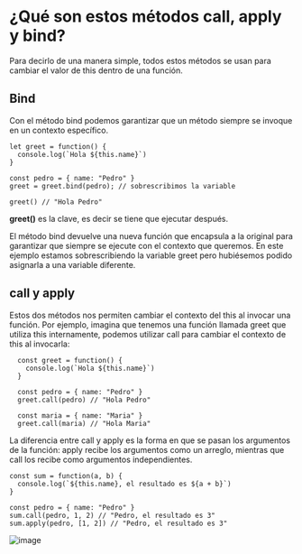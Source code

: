 # ¿Qué son estos métodos call, apply y bind?
Para decirlo de una manera simple, todos estos métodos se usan para cambiar el valor de this dentro de una función.


## Bind
Con el método bind podemos garantizar que un método siempre se invoque en un contexto específico.

    let greet = function() {
      console.log(`Hola ${this.name}`)
    }
    
    const pedro = { name: "Pedro" }
    greet = greet.bind(pedro); // sobrescribimos la variable
    
    greet() // "Hola Pedro"

**greet()** es la clave, es decir se tiene que ejecutar después.

El método bind devuelve una nueva función que encapsula a la original para garantizar que siempre se ejecute con el contexto que queremos. En este ejemplo estamos sobrescribiendo la variable greet pero hubiésemos podido asignarla a una variable diferente.



## call y apply
Estos dos métodos nos permiten cambiar el contexto del this al invocar una función. Por ejemplo, imagina que tenemos una función llamada greet que utiliza this internamente, podemos utilizar call para cambiar el contexto de this al invocarla:

      const greet = function() {
        console.log(`Hola ${this.name}`)
      }
      
      const pedro = { name: "Pedro" }
      greet.call(pedro) // "Hola Pedro"
      
      const maria = { name: "Maria" }
      greet.call(maria) // "Hola Maria"

La diferencia entre call y apply es la forma en que se pasan los argumentos de la función: apply recibe los argumentos como un arreglo, mientras que call los recibe como argumentos independientes.

    const sum = function(a, b) {
      console.log(`${this.name}, el resultado es ${a + b}`)
    }
    
    const pedro = { name: "Pedro" }
    sum.call(pedro, 1, 2) // "Pedro, el resultado es 3"
    sum.apply(pedro, [1, 2]) // "Pedro, el resultado es 3"

![image](https://github.com/user-attachments/assets/515ae37e-a338-4c97-b6b2-df1d90a330f5)


